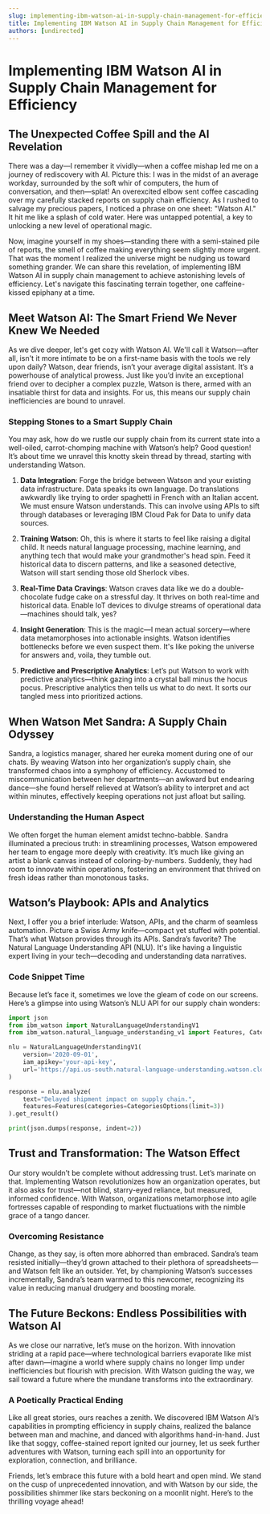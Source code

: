 ```yaml
---
slug: implementing-ibm-watson-ai-in-supply-chain-management-for-efficiency
title: Implementing IBM Watson AI in Supply Chain Management for Efficiency
authors: [undirected]
---
```



# Implementing IBM Watson AI in Supply Chain Management for Efficiency

## The Unexpected Coffee Spill and the AI Revelation

There was a day—I remember it vividly—when a coffee mishap led me on a journey of rediscovery with AI. Picture this: I was in the midst of an average workday, surrounded by the soft whir of computers, the hum of conversation, and then—splat! An overexcited elbow sent coffee cascading over my carefully stacked reports on supply chain efficiency. As I rushed to salvage my precious papers, I noticed a phrase on one sheet: "Watson AI." It hit me like a splash of cold water. Here was untapped potential, a key to unlocking a new level of operational magic.

Now, imagine yourself in my shoes—standing there with a semi-stained pile of reports, the smell of coffee making everything seem slightly more urgent. That was the moment I realized the universe might be nudging us toward something grander. We can share this revelation, of implementing IBM Watson AI in supply chain management to achieve astonishing levels of efficiency. Let's navigate this fascinating terrain together, one caffeine-kissed epiphany at a time.

## Meet Watson AI: The Smart Friend We Never Knew We Needed

As we dive deeper, let's get cozy with Watson AI. We'll call it Watson—after all, isn't it more intimate to be on a first-name basis with the tools we rely upon daily? Watson, dear friends, isn’t your average digital assistant. It’s a powerhouse of analytical prowess. Just like you’d invite an exceptional friend over to decipher a complex puzzle, Watson is there, armed with an insatiable thirst for data and insights. For us, this means our supply chain inefficiencies are bound to unravel.

### Stepping Stones to a Smart Supply Chain

You may ask, how do we rustle our supply chain from its current state into a well-oiled, carrot-chomping machine with Watson’s help? Good question! It’s about time we unravel this knotty skein thread by thread, starting with understanding Watson.

1. **Data Integration**: Forge the bridge between Watson and your existing data infrastructure. Data speaks its own language. Do translations awkwardly like trying to order spaghetti in French with an Italian accent. We must ensure Watson understands. This can involve using APIs to sift through databases or leveraging IBM Cloud Pak for Data to unify data sources.

2. **Training Watson**: Oh, this is where it starts to feel like raising a digital child. It needs natural language processing, machine learning, and anything tech that would make your grandmother's head spin. Feed it historical data to discern patterns, and like a seasoned detective, Watson will start sending those old Sherlock vibes.

3. **Real-Time Data Cravings**: Watson craves data like we do a double-chocolate fudge cake on a stressful day. It thrives on both real-time and historical data. Enable IoT devices to divulge streams of operational data—machines should talk, yes?

4. **Insight Generation**: This is the magic—I mean actual sorcery—where data metamorphoses into actionable insights. Watson identifies bottlenecks before we even suspect them. It's like poking the universe for answers and, voila, they tumble out.

5. **Predictive and Prescriptive Analytics**: Let’s put Watson to work with predictive analytics—think gazing into a crystal ball minus the hocus pocus. Prescriptive analytics then tells us what to do next. It sorts our tangled mess into prioritized actions.

## When Watson Met Sandra: A Supply Chain Odyssey

Sandra, a logistics manager, shared her eureka moment during one of our chats. By weaving Watson into her organization’s supply chain, she transformed chaos into a symphony of efficiency. Accustomed to miscommunication between her departments—an awkward but endearing dance—she found herself relieved at Watson’s ability to interpret and act within minutes, effectively keeping operations not just afloat but sailing.

### Understanding the Human Aspect

We often forget the human element amidst techno-babble. Sandra illuminated a precious truth: in streamlining processes, Watson empowered her team to engage more deeply with creativity. It’s much like giving an artist a blank canvas instead of coloring-by-numbers. Suddenly, they had room to innovate within operations, fostering an environment that thrived on fresh ideas rather than monotonous tasks.

## Watson’s Playbook: APIs and Analytics

Next, I offer you a brief interlude: Watson, APIs, and the charm of seamless automation. Picture a Swiss Army knife—compact yet stuffed with potential. That’s what Watson provides through its APIs. Sandra’s favorite? The Natural Language Understanding API (NLU). It's like having a linguistic expert living in your tech—decoding and understanding data narratives.

### Code Snippet Time

Because let’s face it, sometimes we love the gleam of code on our screens. Here’s a glimpse into using Watson’s NLU API for our supply chain wonders:

```python
import json
from ibm_watson import NaturalLanguageUnderstandingV1
from ibm_watson.natural_language_understanding_v1 import Features, CategoriesOptions

nlu = NaturalLanguageUnderstandingV1(
    version='2020-09-01',
    iam_apikey='your-api-key',
    url='https://api.us-south.natural-language-understanding.watson.cloud.ibm.com'
)

response = nlu.analyze(
    text="Delayed shipment impact on supply chain.",
    features=Features(categories=CategoriesOptions(limit=3))
).get_result()

print(json.dumps(response, indent=2))
```

## Trust and Transformation: The Watson Effect

Our story wouldn’t be complete without addressing trust. Let’s marinate on that. Implementing Watson revolutionizes how an organization operates, but it also asks for trust—not blind, starry-eyed reliance, but measured, informed confidence. With Watson, organizations metamorphose into agile fortresses capable of responding to market fluctuations with the nimble grace of a tango dancer.

### Overcoming Resistance

Change, as they say, is often more abhorred than embraced. Sandra’s team resisted initially—they’d grown attached to their plethora of spreadsheets—and Watson felt like an outsider. Yet, by championing Watson’s successes incrementally, Sandra’s team warmed to this newcomer, recognizing its value in reducing manual drudgery and boosting morale. 

## The Future Beckons: Endless Possibilities with Watson AI

As we close our narrative, let’s muse on the horizon. With innovation striding at a rapid pace—where technological barriers evaporate like mist after dawn—imagine a world where supply chains no longer limp under inefficiencies but flourish with precision. With Watson guiding the way, we sail toward a future where the mundane transforms into the extraordinary.

### A Poetically Practical Ending

Like all great stories, ours reaches a zenith. We discovered IBM Watson AI’s capabilities in prompting efficiency in supply chains, realized the balance between man and machine, and danced with algorithms hand-in-hand. Just like that soggy, coffee-stained report ignited our journey, let us seek further adventures with Watson, turning each spill into an opportunity for exploration, connection, and brilliance.

Friends, let’s embrace this future with a bold heart and open mind. We stand on the cusp of unprecedented innovation, and with Watson by our side, the possibilities shimmer like stars beckoning on a moonlit night. Here’s to the thrilling voyage ahead!
